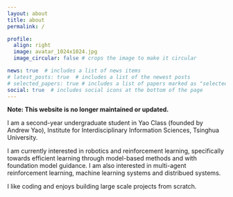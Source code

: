 ```yaml
---
layout: about
title: about
permalink: /

profile:
  align: right
  image: avatar_1024x1024.jpg
  image_circular: false # crops the image to make it circular

news: true  # includes a list of news items
# latest_posts: true  # includes a list of the newest posts
# selected_papers: true # includes a list of papers marked as "selected={true}"
social: true  # includes social icons at the bottom of the page
---
```


**Note: This website is no longer maintained or updated.**



I am a second-year undergraduate student in Yao Class (founded by Andrew Yao), Institute for Interdisciplinary Information Sciences, Tsinghua University. 

I am currently interested in robotics and reinforcement learning, specifically towards efficient learning through model-based methods and with foundation model guidance. I am also interested in multi-agent reinforcement learning, machine learning systems and distribued systems.

I like coding and enjoys building large scale projects from scratch.
